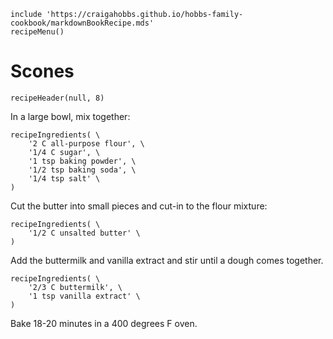 ~~~ markdown-script
include 'https://craigahobbs.github.io/hobbs-family-cookbook/markdownBookRecipe.mds'
recipeMenu()
~~~

# Scones

~~~ markdown-script
recipeHeader(null, 8)
~~~

In a large bowl, mix together:

~~~ markdown-script
recipeIngredients( \
    '2 C all-purpose flour', \
    '1/4 C sugar', \
    '1 tsp baking powder', \
    '1/2 tsp baking soda', \
    '1/4 tsp salt' \
)
~~~

Cut the butter into small pieces and cut-in to the flour mixture:

~~~ markdown-script
recipeIngredients( \
    '1/2 C unsalted butter' \
)
~~~

Add the buttermilk and vanilla extract and stir until a dough comes together.

~~~ markdown-script
recipeIngredients( \
    '2/3 C buttermilk', \
    '1 tsp vanilla extract' \
)
~~~

Bake 18-20 minutes in a 400 degrees F oven.
